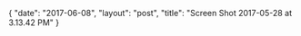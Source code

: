 {
   "date": "2017-06-08",
   "layout": "post",
   "title": "Screen Shot 2017-05-28 at 3.13.42 PM"
}

